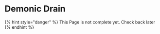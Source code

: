 # Demonic Drain

{% hint style="danger" %}
This Page is not complete yet. Check back later
{% endhint %}

